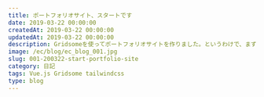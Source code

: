 ```yaml
---
title: ポートフォリオサイト、スタートです
date: 2019-03-22 00:00:00
createdAt: 2019-03-22 00:00:00
updatedAt: 2019-03-22 00:00:00
description: Gridsomeを使ってポートフォリオサイトを作りました。というわけで、まずはご挨拶記事から。
image: /ec/blog/ec_blog_001.jpg
slug: 001-200322-start-portfolio-site
category: 日記 
tags: Vue.js Gridsome tailwindcss
type: blog
---
```



